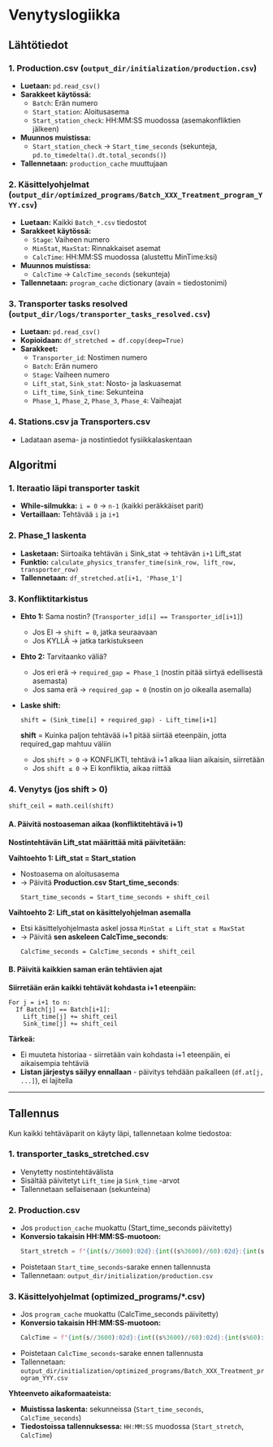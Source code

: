 # Venytyslogiikka

## Lähtötiedot

### 1. Production.csv (`output_dir/initialization/production.csv`)
- **Luetaan:** `pd.read_csv()`
- **Sarakkeet käytössä:**
  - `Batch`: Erän numero
  - `Start_station`: Aloitusasema
  - `Start_station_check`: HH:MM:SS muodossa (asemakonfliktien jälkeen)
- **Muunnos muistissa:**
  - `Start_station_check` → `Start_time_seconds` (sekunteja, `pd.to_timedelta().dt.total_seconds()`)
- **Tallennetaan:** `production_cache` muuttujaan

### 2. Käsittelyohjelmat (`output_dir/optimized_programs/Batch_XXX_Treatment_program_YYY.csv`)
- **Luetaan:** Kaikki `Batch_*.csv` tiedostot
- **Sarakkeet käytössä:**
  - `Stage`: Vaiheen numero
  - `MinStat`, `MaxStat`: Rinnakkaiset asemat
  - `CalcTime`: HH:MM:SS muodossa (alustettu MinTime:ksi)
- **Muunnos muistissa:**
  - `CalcTime` → `CalcTime_seconds` (sekunteja)
- **Tallennetaan:** `program_cache` dictionary (avain = tiedostonimi)

### 3. Transporter tasks resolved (`output_dir/logs/transporter_tasks_resolved.csv`)
- **Luetaan:** `pd.read_csv()`
- **Kopioidaan:** `df_stretched = df.copy(deep=True)`
- **Sarakkeet:**
  - `Transporter_id`: Nostimen numero
  - `Batch`: Erän numero
  - `Stage`: Vaiheen numero
  - `Lift_stat`, `Sink_stat`: Nosto- ja laskuasemat
  - `Lift_time`, `Sink_time`: Sekunteina
  - `Phase_1`, `Phase_2`, `Phase_3`, `Phase_4`: Vaiheajat

### 4. Stations.csv ja Transporters.csv
- Ladataan asema- ja nostintiedot fysiikkalaskentaan

## Algoritmi

### 1. Iteraatio läpi transporter taskit
- **While-silmukka:** `i = 0` → `n-1` (kaikki peräkkäiset parit)
- **Vertaillaan:** Tehtävää `i` ja `i+1`

### 2. Phase_1 laskenta
- **Lasketaan:** Siirtoaika tehtävän `i` Sink_stat → tehtävän `i+1` Lift_stat
- **Funktio:** `calculate_physics_transfer_time(sink_row, lift_row, transporter_row)`
- **Tallennetaan:** `df_stretched.at[i+1, 'Phase_1']`

### 3. Konfliktitarkistus
- **Ehto 1:** Sama nostin? (`Transporter_id[i] == Transporter_id[i+1]`)
  - Jos EI → `shift = 0`, jatka seuraavaan
  - Jos KYLLÄ → jatka tarkistukseen

- **Ehto 2:** Tarvitaanko väliä?
  - Jos eri erä → `required_gap = Phase_1` (nostin pitää siirtyä edellisestä asemasta)
  - Jos sama erä → `required_gap = 0` (nostin on jo oikealla asemalla)

- **Laske shift:**
  ```
  shift = (Sink_time[i] + required_gap) - Lift_time[i+1]
  ```
  **shift** = Kuinka paljon tehtävää i+1 pitää siirtää eteenpäin, jotta required_gap mahtuu väliin
  - Jos `shift > 0` → KONFLIKTI, tehtävä i+1 alkaa liian aikaisin, siirretään
  - Jos `shift ≤ 0` → Ei konfliktia, aikaa riittää

### 4. Venytys (jos shift > 0)
`shift_ceil = math.ceil(shift)`

#### A. Päivitä nostoaseman aikaa (konfliktitehtävä i+1)

**Nostintehtävän Lift_stat määrittää mitä päivitetään:**

**Vaihtoehto 1: Lift_stat = Start_station**
- Nostoasema on aloitusasema
- → Päivitä **Production.csv Start_time_seconds**:
  ```
  Start_time_seconds = Start_time_seconds + shift_ceil
  ```

**Vaihtoehto 2: Lift_stat on käsittelyohjelman asemalla**
- Etsi käsittelyohjelmasta askel jossa `MinStat ≤ Lift_stat ≤ MaxStat`
- → Päivitä **sen askeleen CalcTime_seconds**:
  ```
  CalcTime_seconds = CalcTime_seconds + shift_ceil
  ```

#### B. Päivitä kaikkien saman erän tehtävien ajat

**Siirretään erän kaikki tehtävät kohdasta i+1 eteenpäin:**
```
For j = i+1 to n:
  If Batch[j] == Batch[i+1]:
    Lift_time[j] += shift_ceil
    Sink_time[j] += shift_ceil
```

**Tärkeä:** 
- Ei muuteta historiaa - siirretään vain kohdasta i+1 eteenpäin, ei aikaisempia tehtäviä
- **Listan järjestys säilyy ennallaan** - päivitys tehdään paikalleen (`df.at[j, ...]`), ei lajitella

---

## Tallennus

Kun kaikki tehtäväparit on käyty läpi, tallennetaan kolme tiedostoa:

### 1. transporter_tasks_stretched.csv
- Venytetty nostintehtävälista
- Sisältää päivitetyt `Lift_time` ja `Sink_time` -arvot
- Tallennetaan sellaisenaan (sekunteina)

### 2. Production.csv
- Jos `production_cache` muokattu (Start_time_seconds päivitetty)
- **Konversio takaisin HH:MM:SS-muotoon:**
  ```python
  Start_stretch = f"{int(s//3600):02d}:{int((s%3600)//60):02d}:{int(s%60):02d}"
  ```
- Poistetaan `Start_time_seconds`-sarake ennen tallennusta
- Tallennetaan: `output_dir/initialization/production.csv`

### 3. Käsittelyohjelmat (optimized_programs/*.csv)
- Jos `program_cache` muokattu (CalcTime_seconds päivitetty)
- **Konversio takaisin HH:MM:SS-muotoon:**
  ```python
  CalcTime = f"{int(s//3600):02d}:{int((s%3600)//60):02d}:{int(s%60):02d}"
  ```
- Poistetaan `CalcTime_seconds`-sarake ennen tallennusta
- Tallennetaan: `output_dir/initialization/optimized_programs/Batch_XXX_Treatment_program_YYY.csv`

**Yhteenveto aikaformaateista:**
- **Muistissa laskenta:** sekunneissa (`Start_time_seconds`, `CalcTime_seconds`)
- **Tiedostoissa tallennuksessa:** `HH:MM:SS` muodossa (`Start_stretch`, `CalcTime`)

